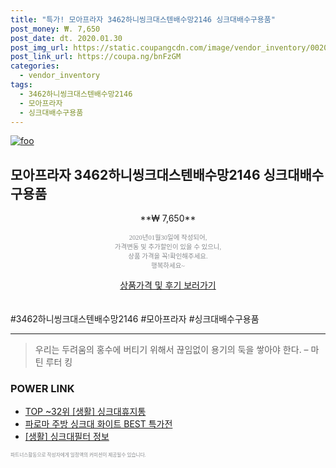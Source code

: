 ```yaml
--- 
title: "특가! 모아프라자 3462하니씽크대스텐배수망2146 싱크대배수구용품" 
post_money: ₩. 7,650 
post_date: dt. 2020.01.30 
post_img_url: https://static.coupangcdn.com/image/vendor_inventory/0020/687527dd8866f9efde73a2dd9122d5163c45071a33c74664e97973106cc9.jpg 
post_link_url: https://coupa.ng/bnFzGM 
categories: 
  - vendor_inventory 
tags: 
  - 3462하니씽크대스텐배수망2146 
  - 모아프라자 
  - 싱크대배수구용품 
--- 
```

[![foo](https://static.coupangcdn.com/image/vendor_inventory/0020/687527dd8866f9efde73a2dd9122d5163c45071a33c74664e97973106cc9.jpg)](https://coupa.ng/bnFzGM) 

## 모아프라자 3462하니씽크대스텐배수망2146 싱크대배수구용품 
<p style="text-align: center;">**₩ 7,650**</p> 
<p style="text-align: center;"><span style="color: #898c8f; font-family: Georgia,Times,serif; font-size: 0.75em;">2020년01월30일에 작성되어, <br>가격변동 및 추가할인이 있을 수 있으니,<br> 상품 가격을 꼭!확인해주세요.<br>행복하세요~</span> 
</p>	 
<div markdown="0" style="text-align: center;"><a href="https://coupa.ng/bnFzGM" class="btn btn--success">상품가격 및 후기 보러가기</a></div> 
<br><br> 
  #3462하니씽크대스텐배수망2146 #모아프라자 #싱크대배수구용품 
<hr> 

> 우리는 두려움의 홍수에 버티기 위해서 끊임없이 용기의 둑을 쌓아야 한다. – 마틴 루터 킹 


### POWER LINK

* <a href="https://blog.naver.com/an0733/221786302645" target="_blank"> TOP ~32위 [생활] 싱크대휴지통</a>
* <a href="https://blog.naver.com/fasyy4321/221776788475" target="_blank">파로마 주방 싱크대 화이트 BEST 특가전</a>
* <a href="https://blog.naver.com/santokki14/221765068120" target="_blank"> [생활] 싱크대필터 정보 </a>

<span style="color: #898c8f; font-family: Georgia,Times,serif; font-size: 0.55em;">파트너스활동으로 작성자에게 일정액의 커미션이 제공될수 있습니다.</span> 
